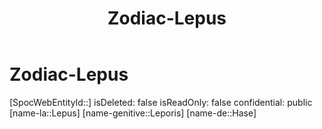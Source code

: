 ﻿---
title: "Zodiac-Lepus"
type: Zodiac
tags:
- astro/Zodiac

---

# Zodiac-Lepus

[SpocWebEntityId::]
isDeleted: false
isReadOnly: false
confidential: public
[name-la::Lepus]
[name-genitive::Leporis]
[name-de::Hase]
